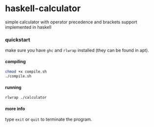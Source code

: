 # haskell-calculator
simple calculator with operator precedence and brackets support implemented in haskell

### quickstart
make sure you have ```ghc``` and ```rlwrap``` installed (they can be found in apt).

#### compiling
```sh
chmod +x compile.sh
./compile.sh
```

#### running
```sh
rlwrap ./calculator
```

#### more info
type ```exit``` or ```quit``` to terminate the program.
